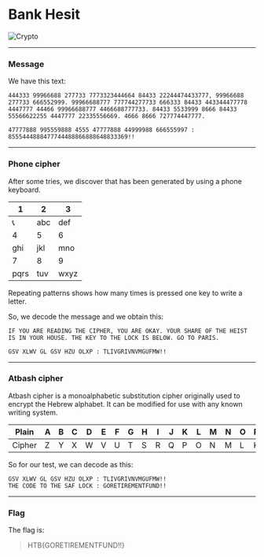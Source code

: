 Bank Hesit
===
![Crypto](https://lassa97.github.io/icons/lock_black.svg)

---
### Message
We have this text:

```
444333 99966688 277733 7773323444664 84433 22244474433777, 99966688 277733 666552999. 99966688777 777744277733 666333 84433 443344477778 4447777 44466 99966688777 4466688777733. 84433 5533999 8666 84433 55566622255 4447777 22335556669. 4666 8666 727774447777.

47777888 995559888 4555 47777888 44999988 666555997 : 8555444888477744488866888648833369!!
```

---
### Phone cipher
After some tries, we discover that has been generated by using a phone keyboard.

| 1  | 2 |  3 |
|----|---|----|
| 📞 |abc| def|
| 4  | 5 |  6 |
|ghi |jkl| mno|
| 7  | 8 |  9 |
|pqrs|tuv|wxyz|


Repeating patterns shows how many times is pressed one key to write a letter.

So, we decode the message and we obtain this:

```
IF YOU ARE READING THE CIPHER, YOU ARE OKAY. YOUR SHARE OF THE HEIST IS IN YOUR HOUSE. THE KEY TO THE LOCK IS BELOW. GO TO PARIS.

GSV XLWV GL GSV HZU OLXP : TLIVGRIVNVMGUFMW!!
```
---
### Atbash cipher
Atbash cipher is a monoalphabetic substitution cipher originally used to encrypt the Hebrew alphabet. It can be modified for use with any known writing system.

|  Plain | A | B | C |	D	| E	| F	| G	| H	| I |	J	| K	| L	| M | N	| O	| P	| Q	| R	| S	| T	| U	| V	| W	| X	| Y	| Z |
|------- |---|---|---|---|---|---|---|---|---|---|---|---|---|---|---|---|---|---|---|---|---|---|---|---|---|---|
| Cipher | Z | Y | X | W | V | U | T | S | R | Q | P | O | N | M | L	| K	| J	| I	| H	| G	| F	| E	| D	| C	| B	| A |

So for our test, we can decode as this:
```
GSV XLWV GL GSV HZU OLXP : TLIVGRIVNVMGUFMW!!
THE CODE TO THE SAF LOCK : GORETIREMENTFUND!!
```

---
### Flag
The flag is:

> HTB{GORETIREMENTFUND!!}

